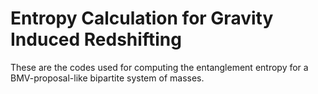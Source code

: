 # Entropy Calculation for Gravity Induced Redshifting
These are the codes used for computing the entanglement entropy for a BMV-proposal-like bipartite system of masses.